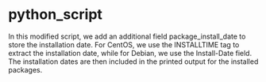 # python_script
In this modified script, we add an additional field package_install_date 
to store the installation date. For CentOS, we use the INSTALLTIME tag 
to extract the installation date, while for Debian, we use the Install-Date field. 
The installation dates are then included in the printed output for the installed packages.
